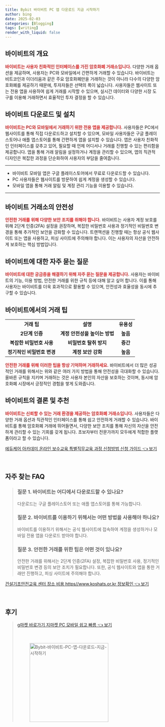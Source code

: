 ```yaml
---
title: Bybit 바이비트 PC 앱 다운로드 지금 시작하기
author: bing
date: 2025-02-03
categories: [Blogging]
tags: [writing]
render_with_liquid: false
---
```



<h2 id='바이비트_개요'>바이비트의 개요</h2>

<p><b><span style="color: #ee2323;">바이비트는 사용자 친화적인 인터페이스를 가진 암호화폐 거래소입니다.</span></b> 다양한 거래 옵션을 제공하며, 사용자는 PC와 모바일에서 간편하게 거래할 수 있습니다. 바이비트는 비트코인과 이더리움과 같은 주요 암호화폐만을 거래하는 것이 아니라 다수의 다양한 암호화폐를 제공하기 때문에, 투자자들은 선택의 폭이 넓습니다. 사용자들은 웹사이트 또는 전용 앱을 사용하여 쉽게 거래를 시작할 수 있으며, 실시간 데이터와 다양한 시장 도구를 이용해 거래하면서 효율적인 투자 결정을 할 수 있습니다.</p>

<h2 id='바이비트_다운로드'>바이비트 다운로드 및 설치</h2>

<p><b><span style="color: #ee2323;">바이비트는 PC와 모바일에서 거래하기 위한 전용 앱을 제공합니다.</span></b> 사용자들은 PC에서 웹사이트를 통해 직접 다운로드하고 설치할 수 있으며, 모바일 사용자들은 구글 플레이스토어나 애플 앱스토어를 통해 간편하게 앱을 설치할 수 있습니다. 앱은 사용자 친화적인 인터페이스를 갖추고 있어, 필요할 때 언제 어디서나 거래를 진행할 수 있는 편리함을 제공합니다. 앱을 통해 거래 알림을 설정하거나 계정을 관리할 수 있으며, 앱의 직관적 디자인은 복잡한 과정을 단순화하여 사용자의 부담을 줄여줍니다.</p>

<hr />

<ul>
    <li>바이비트 모바일 앱은 구글 플레이스토어에서 무료로 다운로드할 수 있습니다.</li>
    <li>PC 사용자들은 웹사이트를 방문하여 쉽게 계정을 생성할 수 있습니다.</li>
    <li>모바일 앱을 통해 거래 알림 및 계정 관리 기능을 이용할 수 있습니다.</li>
</ul>

<hr />

<h2 id='바이비트_안전성'>바이비트 거래소의 안전성</h2>

<p><b><span style="color: #ee2323;">안전한 거래를 위해 다양한 보안 조치를 취해야 합니다.</span></b> 바이비트는 사용자 계정 보호를 위해 2단계 인증(2FA) 설정을 권장하며, 복잡한 비밀번호 사용과 정기적인 비밀번호 변경을 통해 추가적인 보안을 강화할 수 있습니다. 트랜잭션을 진행할 때는 항상 공식 웹사이트 또는 앱을 사용하고, 피싱 사이트에 주의해야 합니다. 이는 사용자의 자산을 안전하게 보호하는 핵심 방법입니다.</p>

<h2 id='자주_묻는_질문'>바이비트에 대한 자주 묻는 질문</h2>

<p><b><span style="color: #ee2323;">바이비트에 대한 궁금증을 해결하기 위해 자주 묻는 질문을 제공합니다.</span></b> 사용자는 바이비트의 기능, 이용 방법, 안전한 거래를 위한 규칙 등에 대해 알고 싶어 합니다. 이를 통해 사용자는 바이비트를 더욱 효과적으로 활용할 수 있으며, 안전성과 효율성을 동시에 추구할 수 있습니다.</p>

<h2 id='바이비트_거래_팁'>바이비트에서의 거래 팁</h2>

<table>
    <tr>
        <td style="text-align: center; height: 17px;"><b>거래 팁</b></td>
        <td style="text-align: center; height: 17px;"><b>설명</b></td>
        <td style="text-align: center; height: 17px;"><b>유용성</b></td>
    </tr>
    <tr>
        <td style="text-align: center; height: 17px;"><b>2단계 인증</b></td>
        <td style="text-align: center; height: 17px;"><b>계정 안전성을 높이는 방법</b></td>
        <td style="text-align: center; height: 17px;"><b>높음</b></td>
    </tr>
    <tr>
        <td style="text-align: center; height: 17px;"><b>복잡한 비밀번호 사용</b></td>
        <td style="text-align: center; height: 17px;"><b>비밀번호 탈취 방지</b></td>
        <td style="text-align: center; height: 17px;"><b>중간</b></td>
    </tr>
    <tr>
        <td style="text-align: center; height: 17px;"><b>정기적인 비밀번호 변경</b></td>
        <td style="text-align: center; height: 17px;"><b>계정 보안 강화</b></td>
        <td style="text-align: center; height: 17px;"><b>높음</b></td>
    </tr>
</table>

<p><b><span style="color: #ee2323;">안전한 거래를 위해 이러한 팁을 항상 기억하며 거래하세요.</span></b> 바이비트에서 더 많은 성공적인 거래를 위해서는 위와 같은 여러 가지 방법을 통해 안전성을 극대화할 수 있습니다. 올바른 규칙을 지키며 거래하는 것은 사용자 본인의 자산을 보호하는 것이며, 동시에 암호화폐 시장에서 긍정적인 경험을 쌓게 도와줍니다.</p>

<h2 id='결론'>바이비트의 결론 및 추천</h2>

<p><b><span style="color: #ee2323;">바이비트는 신뢰할 수 있는 거래 환경을 제공하는 암호화폐 거래소입니다.</span></b> 사용자들은 다양한 거래 옵션과 직관적인 인터페이스를 통해 쉽고 안전하게 거래할 수 있습니다. 바이비트를 통해 암호화폐 거래에 뛰어들면서, 다양한 보안 조치를 통해 자신의 자산을 안전하게 관리할 수 있는 기회를 갖게 됩니다. 초보자부터 전문가까지 모두에게 적합한 플랫폼이라고 할 수 있습니다.</p>


<p><a class="click-button" title="에듀케어 아카데미 온라인 보수교육 특별직무교육 과정 신청방법 신청 가이드" href="https://greenforu.github.io/posts/%EC%97%90%EB%93%80%EC%BC%80%EC%96%B4-%EC%95%84%EC%B9%B4%EB%8D%B0%EB%AF%B8-%EC%98%A8%EB%9D%BC%EC%9D%B8-%EB%B3%B4%EC%88%98%EA%B5%90%EC%9C%A1-%ED%8A%B9%EB%B3%84%EC%A7%81%EB%AC%B4%EA%B5%90%EC%9C%A1-%EA%B3%BC%EC%A0%95-%EC%8B%A0%EC%B2%AD%EB%B0%A9%EB%B2%95-%EC%8B%A0%EC%B2%AD-%EA%B0%80%EC%9D%B4%EB%93%9C/" rel="dofollow">에듀케어 아카데미 온라인 보수교육 특별직무교육 과정 신청방법 신청 가이드 👈 보기</a></p><br>
<h2 id='자주_찾는_FAQ'>자주 찾는 FAQ</h2>
<div itemscope="" itemtype="https://schema.org/FAQPage"> 
<blockquote> 
<div itemscope="" itemprop="mainEntity" itemtype="https://schema.org/Question"> 
<h3 itemprop="name">질문 1. 바이비트는 어디에서 다운로드할 수 있나요?</h3> 
<div itemscope="" itemprop="acceptedAnswer" itemtype="https://schema.org/Answer"> 
<span itemprop="text"> 
<p>다운로드는 구글 플레이스토어 또는 애플 앱스토어를 통해 가능합니다.</p> 
</span> 
</div> 
</div> 
<div itemscope="" itemprop="mainEntity" itemtype="https://schema.org/Question"> 
<h3 itemprop="name">질문 2. 바이비트를 이용하기 위해서는 어떤 방법을 사용해야 하나요?</h3> 
<div itemscope="" itemprop="acceptedAnswer" itemtype="https://schema.org/Answer"> 
<span itemprop="text"> 
<p>바이비트를 이용하기 위해서는 공식 웹사이트에 접속하여 계정을 생성하거나 모바일 전용 앱을 다운로드 받아야 합니다.</p> 
</span> 
</div> 
</div> 
<div itemscope="" itemprop="mainEntity" itemtype="https://schema.org/Question"> 
<h3 itemprop="name">질문 3. 안전한 거래를 위한 팁은 어떤 것이 있나요?</h3> 
<div itemscope="" itemprop="acceptedAnswer" itemtype="https://schema.org/Answer"> 
<span itemprop="text"> 
<p>안전한 거래를 위해서는 2단계 인증(2FA) 설정, 복잡한 비밀번호 사용, 정기적인 비밀번호 변경 등의 보안 조치가 필요합니다. 또한, 공식 웹사이트와 앱을 통한 거래만 진행하고, 피싱 사이트에 주의해야 합니다.</p> 
</span> 
</div> 
</div> 
</blockquote> 
</div>
<p><a class="click-button" title="건설기초안전교육 센터 장소 비용 https//www.koshats.or.kr 정보확인" href="https://greenforu.github.io/posts/%EA%B1%B4%EC%84%A4%EA%B8%B0%EC%B4%88%EC%95%88%EC%A0%84%EA%B5%90%EC%9C%A1-%EC%84%BC%ED%84%B0-%EC%9E%A5%EC%86%8C-%EB%B9%84%EC%9A%A9-httpswww.koshats.or.kr-%EC%A0%95%EB%B3%B4%ED%99%95%EC%9D%B8/" rel="dofollow">건설기초안전교육 센터 장소 비용 https//www.koshats.or.kr 정보확인 👈 보기</a></p><br>
<h2 id='후기'>후기</h2>
<div itemscope itemtype="https://schema.org/Product">
  <blockquote>
 
<p><a class="click-button" title="g마켓 바로가기 지마켓 PC 모바일 쉽고 빠름" href="https://greenforu.github.io/posts/g%EB%A7%88%EC%BC%93-%EB%B0%94%EB%A1%9C%EA%B0%80%EA%B8%B0-%EC%A7%80%EB%A7%88%EC%BC%93-PC-%EB%AA%A8%EB%B0%94%EC%9D%BC-%EC%89%BD%EA%B3%A0-%EB%B9%A0%EB%A6%84/" rel="dofollow">g마켓 바로가기 지마켓 PC 모바일 쉽고 빠름 👈 보기</a></p><br>
<figure class="image"><img src="https://greenforu.github.io/assets/img/thumbnail/Bybit-바이비트-PC-앱-다운로드-지금-시작하기.webp" alt="Bybit-바이비트-PC-앱-다운로드-지금-시작하기" width="256" height="256"></figure>